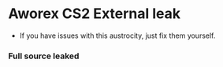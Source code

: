 # Aworex CS2 External leak
- If you have issues with this austrocity, just fix them yourself.
### Full source leaked
